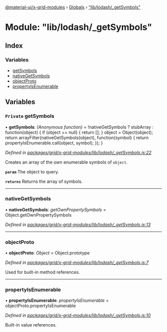 [@material-ui/x-grid-modules](../README.md) › [Globals](../globals.md) › ["lib/lodash/_getSymbols"](_lib_lodash__getsymbols_.md)

# Module: "lib/lodash/_getSymbols"

## Index

### Variables

* [getSymbols](_lib_lodash__getsymbols_.md#private-getsymbols)
* [nativeGetSymbols](_lib_lodash__getsymbols_.md#nativegetsymbols)
* [objectProto](_lib_lodash__getsymbols_.md#objectproto)
* [propertyIsEnumerable](_lib_lodash__getsymbols_.md#propertyisenumerable)

## Variables

### `Private` getSymbols

• **getSymbols**: *(Anonymous function)* = !nativeGetSymbols ? stubArray : function(object) {
  if (object == null) {
    return [];
  }
  object = Object(object);
  return arrayFilter(nativeGetSymbols(object), function(symbol) {
    return propertyIsEnumerable.call(object, symbol);
  });
}

*Defined in [packages/grid/x-grid-modules/lib/lodash/_getSymbols.js:22](https://github.com/mui-org/material-ui-x/blob/a679779/packages/grid/x-grid-modules/lib/lodash/_getSymbols.js#L22)*

Creates an array of the own enumerable symbols of `object`.

**`param`** The object to query.

**`returns`** Returns the array of symbols.

___

###  nativeGetSymbols

• **nativeGetSymbols**: *getOwnPropertySymbols* = Object.getOwnPropertySymbols

*Defined in [packages/grid/x-grid-modules/lib/lodash/_getSymbols.js:13](https://github.com/mui-org/material-ui-x/blob/a679779/packages/grid/x-grid-modules/lib/lodash/_getSymbols.js#L13)*

___

###  objectProto

• **objectProto**: *Object* = Object.prototype

*Defined in [packages/grid/x-grid-modules/lib/lodash/_getSymbols.js:7](https://github.com/mui-org/material-ui-x/blob/a679779/packages/grid/x-grid-modules/lib/lodash/_getSymbols.js#L7)*

Used for built-in method references.

___

###  propertyIsEnumerable

• **propertyIsEnumerable**: *propertyIsEnumerable* = objectProto.propertyIsEnumerable

*Defined in [packages/grid/x-grid-modules/lib/lodash/_getSymbols.js:10](https://github.com/mui-org/material-ui-x/blob/a679779/packages/grid/x-grid-modules/lib/lodash/_getSymbols.js#L10)*

Built-in value references.
